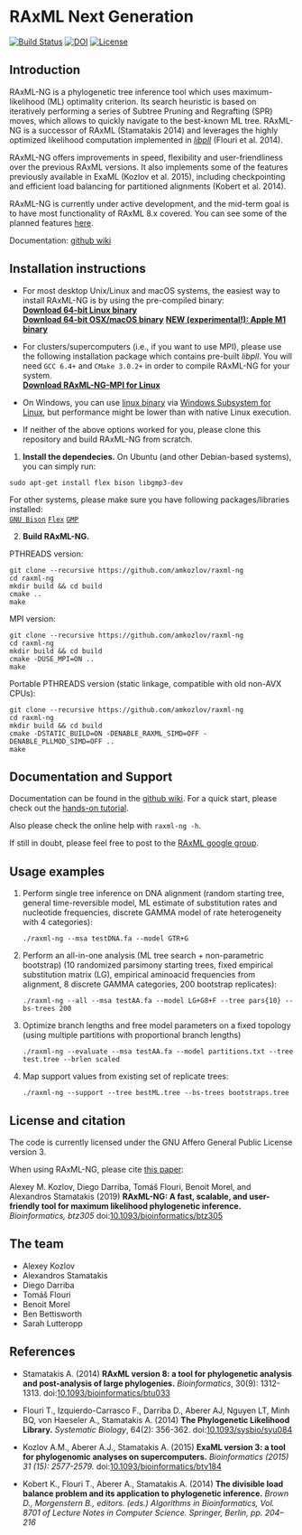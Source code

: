 # RAxML Next Generation

[![Build Status](https://www.travis-ci.org/amkozlov/raxml-ng.svg?branch=master)](https://www.travis-ci.org/amkozlov/raxml-ng) [![DOI](https://zenodo.org/badge/75947982.svg)](https://zenodo.org/badge/latestdoi/75947982) [![License](https://img.shields.io/badge/license-AGPL-blue.svg)](http://www.gnu.org/licenses/agpl-3.0.en.html)

## Introduction

RAxML-NG is a phylogenetic tree inference tool which uses maximum-likelihood (ML) optimality criterion. Its search heuristic is based on iteratively performing a series of Subtree Pruning and Regrafting (SPR) moves, which allows to quickly navigate to the best-known ML tree. RAxML-NG is a successor of RAxML (Stamatakis 2014) and leverages the highly optimized likelihood computation implemented in [*libpll*](https://github.com/xflouris/libpll) (Flouri et al. 2014).

RAxML-NG offers improvements in speed, flexibility and user-friendliness over the previous RAxML versions. It also implements some of the features previously available in ExaML (Kozlov et al. 2015), including checkpointing and efficient load balancing for partitioned alignments (Kobert et al. 2014).

RAxML-NG is currently under active development, and the mid-term goal is to have most functionality of RAxML 8.x covered.
You can see some of the planned features [here](https://github.com/amkozlov/raxml-ng/issues).

Documentation: [github wiki](https://github.com/amkozlov/raxml-ng/wiki)

## Installation instructions

* For most desktop Unix/Linux and macOS systems, the easiest way to install RAxML-NG is by using the pre-compiled binary:  
[**Download 64-bit Linux binary**](https://github.com/amkozlov/raxml-ng/releases/download/1.0.3/raxml-ng_v1.0.3_linux_x86_64.zip)  
[**Download 64-bit OSX/macOS binary**](https://github.com/amkozlov/raxml-ng/releases/download/1.0.3/raxml-ng_v1.0.3_macos_x86_64.zip)
[**NEW (experimental!): Apple M1 binary**](https://github.com/amkozlov/raxml-ng/releases/download/1.0.3/EXPERIMENTAL_raxml-ng_v1.0.3_macos_ARM64.zip)

* For clusters/supercomputers (i.e., if you want to use MPI), please use the following installation package which contains pre-built *libpll*. You will need `GCC 6.4+` and `CMake 3.0.2+` in order to compile RAxML-NG for your system.  
[**Download RAxML-NG-MPI for Linux**](https://github.com/amkozlov/raxml-ng/releases/download/1.0.3/raxml-ng_v1.0.3_linux_x86_64_MPI.zip)

* On Windows, you can use [linux binary](https://github.com/amkozlov/raxml-ng/releases/download/1.0.3/raxml-ng_v1.0.3_linux_x86_64.zip) via [Windows Subsystem for Linux](https://ubuntu.com/wsl), but performance might be lower than with native Linux execution. 

* If neither of the above options worked for you, please clone this repository and build RAxML-NG from scratch.

1. **Install the dependecies.** On Ubuntu (and other Debian-based systems), you can simply run:
```
sudo apt-get install flex bison libgmp3-dev
```
For other systems, please make sure you have following packages/libraries installed:  
[`GNU Bison`](http://www.gnu.org/software/bison/) [`Flex`](http://flex.sourceforge.net/) [`GMP`](https://gmplib.org/)

2. **Build RAxML-NG.**

PTHREADS version:

```
git clone --recursive https://github.com/amkozlov/raxml-ng
cd raxml-ng
mkdir build && cd build
cmake ..
make
```

MPI version:

```
git clone --recursive https://github.com/amkozlov/raxml-ng
cd raxml-ng
mkdir build && cd build
cmake -DUSE_MPI=ON ..
make
```

Portable PTHREADS version (static linkage, compatible with old non-AVX CPUs):

```
git clone --recursive https://github.com/amkozlov/raxml-ng
cd raxml-ng
mkdir build && cd build
cmake -DSTATIC_BUILD=ON -DENABLE_RAXML_SIMD=OFF -DENABLE_PLLMOD_SIMD=OFF ..
make
```

## Documentation and Support

Documentation can be found in the [github wiki](https://github.com/amkozlov/raxml-ng/wiki). 
For a quick start, please check out the [hands-on tutorial](https://github.com/amkozlov/raxml-ng/wiki/Tutorial).

Also please check the online help with `raxml-ng -h`.

If still in doubt, please feel free to post to the [RAxML google group](https://groups.google.com/forum/#!forum/raxml).

## Usage examples

  1. Perform single tree inference on DNA alignment 
     (random starting tree, general time-reversible model, ML estimate of substitution rates and
      nucleotide frequencies, discrete GAMMA model of rate heterogeneity with 4 categories):

     `./raxml-ng --msa testDNA.fa --model GTR+G`

  2. Perform an all-in-one analysis (ML tree search + non-parametric bootstrap) 
     (10 randomized parsimony starting trees, fixed empirical substitution matrix (LG),
      empirical aminoacid frequencies from alignment, 8 discrete GAMMA categories,
      200 bootstrap replicates):

     `./raxml-ng --all --msa testAA.fa --model LG+G8+F --tree pars{10} --bs-trees 200`


  3. Optimize branch lengths and free model parameters on a fixed topology
     (using multiple partitions with proportional branch lengths)

     `./raxml-ng --evaluate --msa testAA.fa --model partitions.txt --tree test.tree --brlen scaled`

  4. Map support values from existing set of replicate trees:

     `./raxml-ng --support --tree bestML.tree --bs-trees bootstraps.tree`

## License and citation

The code is currently licensed under the GNU Affero General Public License version 3.

When using RAxML-NG, please cite [this paper](https://doi.org/10.1093/bioinformatics/btz305):

Alexey M. Kozlov, Diego Darriba, Tom&aacute;&scaron; Flouri, Benoit Morel, and Alexandros Stamatakis (2019)
**RAxML-NG: A fast, scalable, and user-friendly tool for maximum likelihood phylogenetic inference.** 
*Bioinformatics, btz305* 
doi:[10.1093/bioinformatics/btz305](https://doi.org/10.1093/bioinformatics/btz305)

## The team

* Alexey Kozlov
* Alexandros Stamatakis
* Diego Darriba
* Tom&aacute;&scaron; Flouri
* Benoit Morel
* Ben Bettisworth
* Sarah Lutteropp

## References

* Stamatakis A. (2014)
**RAxML version 8: a tool for phylogenetic analysis and post-analysis of large phylogenies.**
*Bioinformatics*, 30(9): 1312-1313.
doi:[10.1093/bioinformatics/btu033](http://dx.doi.org/10.1093/bioinformatics/btu033)

* Flouri T., Izquierdo-Carrasco F., Darriba D., Aberer AJ, Nguyen LT, Minh BQ, von Haeseler A., Stamatakis A. (2014)
**The Phylogenetic Likelihood Library.**
*Systematic Biology*, 64(2): 356-362.
doi:[10.1093/sysbio/syu084](http://dx.doi.org/10.1093/sysbio/syu084)

* Kozlov A.M., Aberer A.J., Stamatakis A. (2015)
**ExaML version 3: a tool for phylogenomic analyses on supercomputers.**
*Bioinformatics (2015) 31 (15): 2577-2579.*
doi:[10.1093/bioinformatics/btv184](https://doi.org/10.1093/bioinformatics/btv184)

* Kobert K., Flouri T., Aberer A., Stamatakis A. (2014)
**The divisible load balance problem and its application to phylogenetic inference.**
*Brown D., Morgenstern B., editors. (eds.) Algorithms in Bioinformatics, Vol. 8701 of Lecture Notes in Computer Science. Springer, Berlin, pp. 204–216*

